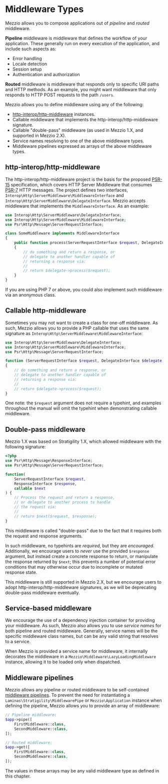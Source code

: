 # Middleware Types

Mezzio allows you to compose applications out of _pipeline_ and _routed_
middleware.

**Pipeline** middleware is middleware that defines the workflow of your
application. These generally run on every execution of the application, and
include such aspects as:

- Error handling
- Locale detection
- Session setup
- Authentication and authorization

**Routed** middleware is middleware that responds only to specific URI paths and
HTTP methods. As an example, you might want middleware that only responds to
HTTP POST requests to the path `/users`.

Mezzio allows you to define middleware using any of the following:

- [http-interop/http-middleware](https://github.com/http-interop/http-middleware/tree/0.4.1)
  instances.
- Callable middleware that implements the http-interop/http-middleware signature.
- Callable "double-pass" middleware (as used in Mezzio 1.X, and supported in
  Mezzio 2.X).
- Service names resolving to one of the above middleware types.
- Middleware pipelines expressed as arrays of the above middleware types.

## http-interop/http-middleware

The http-interop/http-middleware project is the basis for the proposed
[PSR-15](https://www.php-fig.org/psr/psr-15) specification, which covers HTTP
Server Middleware that consumes [PSR-7](http://www.php-fig.org/psr/psr-7/) HTTP
messages. The project defines two interfaces, `Interop\Http\ServerMiddleware\MiddlewareInterface`
and `Interop\Http\ServerMiddleware\DelegateInterface`. Mezzio accepts
middleware that implements the `MiddlewareInterface`. As an example:

```php
use Interop\Http\ServerMiddleware\DelegateInterface;
use Interop\Http\ServerMiddleware\MiddlewareInterface;
use Psr\Http\Message\ServerRequestInterface;

class SomeMiddleware implements MiddlewareInterface
{
    public function process(ServerRequestInterface $request, DelegateInterface $delegate)
    {
        // do something and return a response, or
        // delegate to another handler capable of
        // returning a response via:
        //
        // return $delegate->process($request);
    }
}
```

If you are using PHP 7 or above, you could also implement such middleware via an
anonymous class.

## Callable http-middleware

Sometimes you may not want to create a class for one-off middleware. As such,
Mezzio allows you to provide a PHP callable that uses the same signature as
`Interop\Http\ServerMiddleware\MiddlewareInterface`:

```php
use Interop\Http\ServerMiddleware\DelegateInterface;
use Interop\Http\ServerMiddleware\MiddlewareInterface;
use Psr\Http\Message\ServerRequestInterface;

function (ServerRequestInterface $request, DelegateInterface $delegate)
{
    // do something and return a response, or
    // delegate to another handler capable of
    // returning a response via:
    //
    // return $delegate->process($request);
}
```

One note: the `$request` argument does not require a typehint, and examples
throughout the manual will omit the typehint when demonstrating callable
middleware.

## Double-pass middleware

Mezzio 1.X was based on Stratigility 1.X, which allowed middleware with the
following signature:

```php
<?php
use Psr\Http\Message\ResponseInterface;
use Psr\Http\Message\ServerRequestInterface;

function(
    ServerRequestInterface $request,
    ResponseInterface $response,
    callable $next
) {
    // Process the request and return a response,
    // or delegate to another process to handle
    // the request via:
    //
    // return $next($request, $response);
}
```

This middleware is called "double-pass" due to the fact that it requires both
the request and response arguments.

In such middleware, no typehints are _required_, but they are _encouraged_.
Additionally, we encourage users to _never_ use the provided `$response`
argument, but instead create a concrete response to return, or manipulate the
response returned by `$next`; this prevents a number of potential error
conditions that may otherwise occur due to incomplete or mutated response state.

This middleware is still supported in Mezzio 2.X, but we encourage users to
adopt http-interop/http-middleware signatures, as we will be deprecating
double-pass middleware eventually.

## Service-based middleware

We encourage the use of a dependency injection container for providing your
middleware. As such, Mezzio also allows you to use _service names_ for both
pipeline and routed middleware. Generally, service names will be the specific
middleware class names, but can be any valid string that resolves to a service.

When Mezzio is provided a service name for middleware, it internally
decorates the middleware in a `Mezzio\Middleware\LazyLoadingMiddleware`
instance, allowing it to be loaded only when dispatched.

## Middleware pipelines

Mezzio allows any pipeline or routed middleware to be self-contained
[middleware pipelines](https://docs.laminas.dev/laminas-stratigility/api/#middleware).
To prevent the need for instantiating a `Laminas\Stratigility\MiddlewarePipe` or
`Mezzio\Application` instance when defining the pipeline, Mezzio
allows you to provide an array of middleware:

```php
// Pipeline middleware:
$app->pipe([
    FirstMiddleware::class,
    SecondMiddleware::class,
]);

// Routed middleware:
$app->get([
    FirstMiddleware::class,
    SecondMiddleware::class,
]);
```

The values in these arrays may be any valid middleware type as defined in this
chapter.
